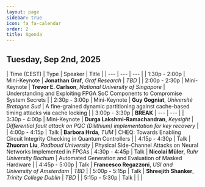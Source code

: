 ```yaml
---
layout: page
sidebar: true
icon: fa fa-calendar
order: 2
title: Agenda
---
```


## Tuesday, Sep 2nd, 2025

| Time (CEST) | Type | Speaker | Title |
| --- | --- | --- |
| 1:30p - 2:00p | Mini-Keynote | **Jonathan Graf**, *Graf Research* | *TBD* |
| 2:00p - 2:30p | Mini-Keynote | **Trevor E. Carlson**, *National University of Singapore* | Understanding and Exploiting FPGA SoC Components to Compromise System Secrets |
| 2:30p - 3:00p | Mini-Keynote | **Guy Gogniat**, *Université Bretagne Sud* | A fine-grained dynamic partitioning against cache-based timing attacks via cache locking |
| 3:00p - 3:30p | **BREAK** | --- | --- |
| 3:30p - 4:00p | Mini-Keynote | **Durga Lakshmi-Ramachandran**, *Keysight* | *Differential fault attack on PQC (Dilithium) implementation for key recovery* |
| 4:00p - 4:15p | Talk | **Barbora Hrda**, *TUM* | CHEQ: Towards Enabling Circuit Integrity Checking in Quantum Controllers |
| 4:15p - 4:30p | Talk | **Zhuoran Liu**, *Radboud University* | Physical Side-Channel Attacks on Neural Networks Implemented in FPGAs
| 4:30p - 4:45p | Talk | **Nicolai Müler**, *Ruhr University Bochum* | Automated Generation and Evaluation of Masked Hardware |
| 4:45p - 5:00p | Talk | **Francesco Regazzoni**, *USI and University of Amsterdam* | *TBD* |
| 5:00p - 5:15p | Talk | **Shreejith Shanker**, *Trinity College Dublin* | *TBD* |
| 5:15p - 5:30p | Talk |  |  | 